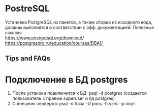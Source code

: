 # PostreSQL
Установка PostgreSQL из пакетов, а также сборка из исходного кода, должны выполнятся в соответствии с офф. документацией:
Полезные ссылки:  
<https://www.postgresql.org/download/> <br/>
<https://postgrespro.ru/education/courses/DBA1/>

## Tips and FAQs

# Подключение в БД postgres
1) После устаноки подключится к БД:
   psql -d postgres (создается пользователь с правми superuser и бд postgres)
2) C внешних серверов:
   psql -d база -U роль -h узел -p порт
